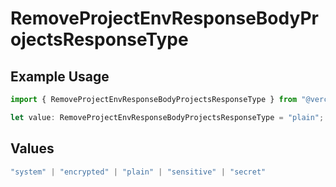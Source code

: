 # RemoveProjectEnvResponseBodyProjectsResponseType

## Example Usage

```typescript
import { RemoveProjectEnvResponseBodyProjectsResponseType } from "@vercel/sdk/models/removeprojectenvop.js";

let value: RemoveProjectEnvResponseBodyProjectsResponseType = "plain";
```

## Values

```typescript
"system" | "encrypted" | "plain" | "sensitive" | "secret"
```